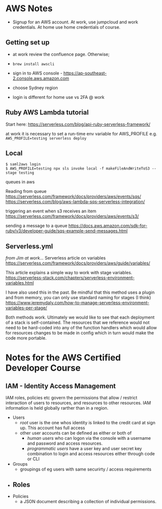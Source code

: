 # AWS Notes

- Signup for an AWS account. At work, use jumpcloud and work credentials. At home use home credentials of course.

## Getting set up 

- at work review the confluence page. Otherwise;

- `brew install awscli`
- sign in to AWS console - https://ap-southeast-2.console.aws.amazon.com
- choose Sydney region
- login is different for home use vs 2FA @ work



## Ruby AWS Lambda tutorial

Start here:
https://serverless.com/blog/api-ruby-serverless-framework/

at work it is necessary to set a run-time env variable for AWS_PROFILE
e.g. `AWS_PROFILE=testing serverless deploy`

## Local
```
$ saml2aws login
$ AWS_PROFILE=testing npx sls invoke local -f makeFileAndWriteToS3 --stage testing
```

queues in aws

Reading from queue
https://serverless.com/framework/docs/providers/aws/events/sqs/
https://serverless.com/blog/aws-lambda-sqs-serverless-integration/


triggering an event when s3 receives an item
https://serverless.com/framework/docs/providers/aws/events/s3/


sending a message to a queue
https://docs.aws.amazon.com/sdk-for-ruby/v3/developer-guide/sqs-example-send-messages.html


## Serverless.yml
_from Jim at work..._
Serverless article on variables
https://serverless.com/framework/docs/providers/aws/guide/variables/
 
This article explains a simple way to work with stage variables.
https://serverless-stack.com/chapters/serverless-environment-variables.html
 
I have also used this in the past. Be mindful that this method uses a plugin and from memory, you can only use standard naming for stages (I think)
https://www.jeremydaly.com/how-to-manage-serverless-environment-variables-per-stage/
 
Both methods work. Ultimately we would like to see that each deployment of a stack is self-contained. The resources that we reference would not need to be hard-coded into any of the function handlers which would allow for resources changes to be made in config which in turn would make the code more portable.

# Notes for the AWS Certified Developer Course

## IAM - Identity Access Management
IAM roles, policies etc govern the permissions that allow / restrict interaction of users to resources, and resources to other resources. IAM information is held globally rarther than in a region.

- Users
  - _root_ user is the one whos identity is linked to the credit card at sign up. This account has full access
  - other user accounts can be defined as either or both of
    - _human users_ who can logon via the console with a username and password and access resources.
    - _programmatic users_ have a user key and user secret key combination to login and access resources either through code or CLI
- Groups
  -  groupings of eg users with same securirty / access requirements
- Roles
  - 
- Policies
  - a JSON document describing a collection of individual permissions.